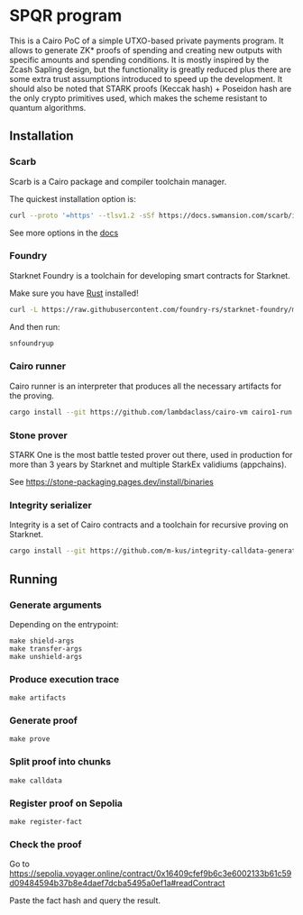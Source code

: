 # SPQR program

This is a Cairo PoC of a simple UTXO-based private payments program. It allows to generate ZK* proofs of spending and creating new outputs with specific amounts and spending conditions. It is mostly inspired by the Zcash Sapling design, but the functionality is greatly reduced plus there are some extra trust assumptions introduced to speed up the development. It should also be noted that STARK proofs (Keccak hash) + Poseidon hash are the only crypto primitives used, which makes the scheme resistant to quantum algorithms. 

## Installation

### Scarb

Scarb is a Cairo package and compiler toolchain manager.

The quickest installation option is:

```sh
curl --proto '=https' --tlsv1.2 -sSf https://docs.swmansion.com/scarb/install.sh | sh
```

See more options in the [docs](https://docs.swmansion.com/scarb/download.html)

### Foundry

Starknet Foundry is a toolchain for developing smart contracts for Starknet.

Make sure you have [Rust](https://www.rust-lang.org/tools/install) installed!

```sh
curl -L https://raw.githubusercontent.com/foundry-rs/starknet-foundry/master/scripts/install.sh | sh
```

And then run:

```sh
snfoundryup
```

### Cairo runner

Cairo runner is an interpreter that produces all the necessary artifacts for the proving.

```sh
cargo install --git https://github.com/lambdaclass/cairo-vm cairo1-run
```

### Stone prover

STARK One is the most battle tested prover out there, used in production for more than 3 years by Starknet and multiple StarkEx validiums (appchains).

See https://stone-packaging.pages.dev/install/binaries

### Integrity serializer

Integrity is a set of Cairo contracts and a toolchain for recursive proving on Starknet.

```sh
cargo install --git https://github.com/m-kus/integrity-calldata-generator --rev e6206805dfe481cbd8f1fbf2629957ae505a8828 swiftness
```

## Running

### Generate arguments

Depending on the entrypoint:
```
make shield-args
make transfer-args
make unshield-args
```

### Produce execution trace

```
make artifacts
```

### Generate proof

```
make prove
```

### Split proof into chunks

```
make calldata
```

### Register proof on Sepolia

```
make register-fact
```

### Check the proof

Go to https://sepolia.voyager.online/contract/0x16409cfef9b6c3e6002133b61c59d09484594b37b8e4daef7dcba5495a0ef1a#readContract

Paste the fact hash and query the result.